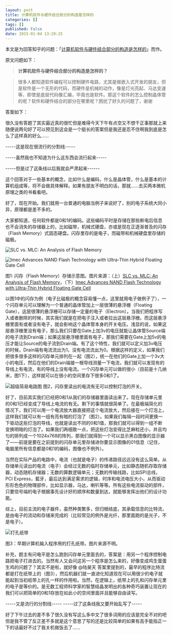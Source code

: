 ```yaml
---
layout: post
title: 计算机软件与硬件结合部分的构造是怎样的
categories: []
tags: []
published: False
date: 2015-01-04 13:29:25
---
```


本文是为回答知乎的问题：「[计算机软件与硬件结合部分的构造是怎样的](http://www.zhihu.com/question/26965439/answer/34724110)」而作。

原文问题如下：

> **计算机软件与硬件结合部分的构造是怎样的？**

> 很多人都知道软件编程可以控制硬件电路，尤其是做嵌入式开发的朋友，但是软件是一个无形的代码，而硬件是机械的动作，像是灯光亮起、马达变速等，即使是底层代码像汇编，毕竟也是软件。那这个软件的怎么控制晶体管的呢？软件和硬件结合的部分在哪里呢？困扰了好久的问题了，谢谢

答案如下：

很久没有答题了其实最近真的很忙但是难得今天下午有点空又不想干正事那就上来随便说两句好了可以预见到这会是一个挺长的答案但是我还是忍不住啊我到底是怎么了这样真的好么……

-----这是现在很流行的分割线-----

-----虽然我也不知道为什么这东西会流行起来-----

-----但是过了这条线以后我就会严肃起来------

这个回答对于一些基本的概念，比如什么是编码，什么是晶体管，什么是基本的计算机组成等，将不会做具体解释。如果有朋友不明白的话，那就……去买两本微机原理之类的书看看吧。

好了，现在开始。我们就用一台普通的电脑当例子来说好了，别的电子系统大同小异，原理都是差不多的。

大家都知道，任何软件都是0和1的编码。这些编码平时是存储在那些断电后信息也不会消失的存储器上的，比如磁带，机械式硬盘，亦或是现在正逐渐普及的闪存（Flash Memory）式固态硬盘。闪存里存的是电子，而磁带和机械硬盘里存储的磁极。

![SLC vs. MLC: An Analysis of Flash Memory](https://pic2.zhimg.com/4a2e3506c4c533315ab2dc25cbd77cfd_b.jpg)

![Imec Advances NAND Flash Technology with Ultra-Thin Hybrid Floating Gate Cell](https://pic1.zhimg.com/3f23365dc1811be326a3895e5b49862c_b.jpg)

图1: 闪存（Flash Memory）存储示意图。图片来源：（上）[SLC vs. MLC: An Analysis of Flash Memory](http://www.oempcworld.com/support/SLC_vs_MLC.htm)，（下）[Imec Advances NAND Flash Technology with Ultra-Thin Hybrid Floating Gate Cell](http://www.azom.com/news.aspx?newsID=35085)

以图1中的闪存为例（电子比磁极的概念容易懂一点，这里就用电子做例子了），一个闪存单元可以理解为一个普通的晶体管加上一层很薄的悬浮栅（Floating Gate），这层很薄的悬浮栅可以存储一定量的电子（Electron）。当我们把程序写入或者删除的时候，其实我们就是在把电子注入或者拉出这层悬浮栅。而这层悬浮栅里面有或者没有电子，就会影响这个晶体管本身的开关电压。浅显的说，如果这层悬浮栅里没有电子，那么我们只要在Gate上加3v的电压就能让晶体管Source端的电子流到Drain端；如果这层悬浮栅里面有电子，那我们需要在Gate上加5v的电压才能让Source的电子流到Drain端。有了这个特性，我们就可以定义加3v电压的时候，Drain端有电流流出为1，没有电流流出为0。根据这样的定义，如果我们把很多很多这样的闪存单元排列在一起（图2），统一在他们的Gate上加一个3v大小的电压，然后在他们的Drain端接一根导线测量一下电流，我们就可以发现有的导线上有电流，有的导线上没有电流。一个闪存单元可以做的很小（目前是十几纳米，图1下），这样就可以在很小的空间里存下很多0和1了。

![超级简易电路图](https://pic2.zhimg.com/62fd6421bd7b3e6e642552bcc5a7ac75_b.jpg)
图2，闪存里读出的电流有无可以控制灯泡的开关。

好了，目前其实我们已经把0和1从我们的存储器里面读出来了。现在存储单元里的0和1已经变成了导线上电流的有无。剩下的事情就很简单了。在最极端简化的情况下，我们可以用一个电流放大器直接把这个电流放大，然后接在一个灯泡上，这样我们就可以有一组有亮有暗的灯泡了（图2）。如果我们每隔一段时间更换一下驱动这些灯泡的导线，也就是读出不同的0和1值，那我们就可以得到一组不断变换明暗的灯泡了。如果我们再细致一点，把这些灯泡变得比芝麻粒还小，并且均匀的排列成一个1024x768的阵列，那我们就得到一个可以显示黑白图像的显示器了——前提是要在之前提到的闪存单元里存储进你要显示图像的01信息（记住，电脑里所有信息都是0和1的编码，图像也不例外）。

当然在实际产品的电路中，电流（也就是电子）的传递路径远远没有这么简单。从存储单元读出的电流（电子）会经过无数的临时存储单元，比如静态随机存取存储器，动态随机存储器；无数的算数逻辑单元；无数的传输线路，比如SPI总线，PCI Express，藍牙，最后达到满足需求的逻辑，时序和电流电压大小，从而驱动形形色色的物理部件，比如显示器，马达，喇叭等等。所有这些电流驱动的部件，只要信号端的电子根据事先设计好的顺序和数量到达，就能够发挥出他们的设计功能。

综上，目前主流的电子器件，虽然种类繁多，但归根结底，其承载信息的比特流，是由电子的流动和存储来完成的（比较常见的例外是光纤，那里面跑的是光子，不是电子）。

![打孔纸带](https://pic1.zhimg.com/1a6ed262596bb924c06aee6567a4650c_b.jpg)

图3：早期计算机输入程序用的打孔纸带。图片来源不明。

补充，题主有问电平是怎么跑到闪存单元里面去的，答案是：用另一个程序控制电路把电子打进去的。当然有人又会问这另一个程序是怎么来的，好像变成鸡生蛋蛋生鸡的问题了？其实不是啦，就好像 @陆昊天 答案里提到的，最早的程序比特流都是打在纸带上的（图3），然后机器们就一直进化知道现在可以用很少的电子就能起到当初纸带上的孔一样的作用啦。当然，在逻辑上，纸带上的孔和闪存单元里的电子是等价的。是无数工程师科学家的智慧结晶发明出的各种奇巧装置让现在的我们可以把简单的0和1存放在如此小的空间里面并且能够自由读写。

-----又是流行的分割线-----
-----过了这条线我又要开始乱写了-----

好了下午过去的差不多了很久没有写这么多中文了很多词用的应该是完全不对的吧但是我不管了反正差不多就是这个意思了写的还是比较简单的如果有高手能指正一下的话最好不过了我关机做饭去了……

